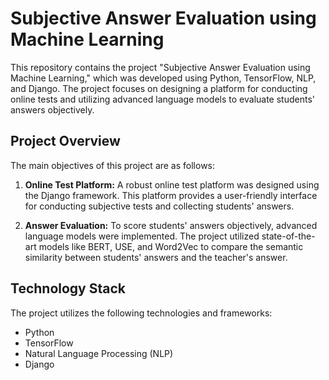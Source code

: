 # Subjective Answer Evaluation using Machine Learning
This repository contains the project "Subjective Answer Evaluation using Machine Learning," which was developed using Python, TensorFlow, NLP, and Django. The project focuses on designing a platform for conducting online tests and utilizing advanced language models to evaluate students' answers objectively.

## Project Overview
The main objectives of this project are as follows:

1. **Online Test Platform:** A robust online test platform was designed using the Django framework. This platform provides a user-friendly interface for conducting subjective tests and collecting students' answers.

2. **Answer Evaluation:** To score students' answers objectively, advanced language models were implemented. The project utilized state-of-the-art models like BERT, USE, and Word2Vec to compare the semantic similarity between students' answers and the teacher's answer.

## Technology Stack
The project utilizes the following technologies and frameworks:

- Python
- TensorFlow
- Natural Language Processing (NLP)
- Django
